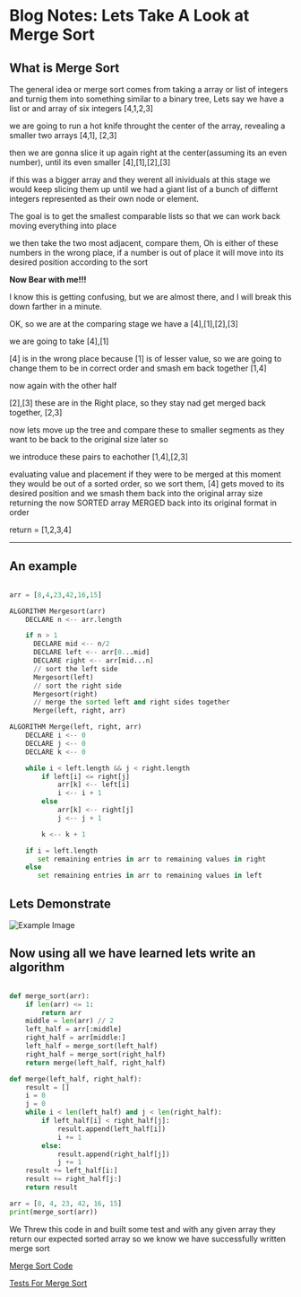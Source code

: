 # Blog Notes: Lets Take A Look at Merge Sort

## What is Merge Sort

The general idea or merge sort comes from taking a array or list of integers and turnig them into something similar to a binary tree, Lets say we have a list or and array of six integers [4,1,2,3]

we are going to run a hot knife throught the center of the array, revealing a smaller two arrays [4,1], [2,3]

then we are gonna slice it up again right at the center(assuming its an even number), until its even smaller [4],[1],[2],[3]

if this was a bigger array and they werent all inividuals at this stage we would keep slicing them up until we had a giant list of a bunch of differnt integers represented as their own node or element.

The goal is to get the smallest comparable lists so that we can work back moving everything into place

we then take the two most adjacent, compare them, Oh is either of these numbers in the wrong place, if a number is out of place it will move into its desired position according to the sort

**Now Bear with me!!!**

I know this is getting confusing, but we are almost there, and I will break this down farther in a minute.

OK, so we are at the comparing stage we have a [4],[1],[2],[3]

we are going to take [4],[1]

[4] is in the wrong place because [1] is of lesser value, so we are going to change them to be in correct order and smash em back together [1,4]

now again with the other half

[2],[3] these are in the Right place, so they stay nad get merged back together, [2,3]

now lets move up the tree and compare these to smaller segments as they want to be back to the original size later so

we introduce these pairs to eachother [1,4],[2,3]

evaluating value and placement if they were to be merged at this moment they would be out of a sorted order, so we sort them, [4] gets moved to its desired position and we smash them
back into the original array size returning the now SORTED array MERGED back into its original format in order

return = [1,2,3,4]

---

## An example

```python

arr = [8,4,23,42,16,15]

ALGORITHM Mergesort(arr)
    DECLARE n <-- arr.length

    if n > 1
      DECLARE mid <-- n/2
      DECLARE left <-- arr[0...mid]
      DECLARE right <-- arr[mid...n]
      // sort the left side
      Mergesort(left)
      // sort the right side
      Mergesort(right)
      // merge the sorted left and right sides together
      Merge(left, right, arr)

ALGORITHM Merge(left, right, arr)
    DECLARE i <-- 0
    DECLARE j <-- 0
    DECLARE k <-- 0

    while i < left.length && j < right.length
        if left[i] <= right[j]
            arr[k] <-- left[i]
            i <-- i + 1
        else
            arr[k] <-- right[j]
            j <-- j + 1

        k <-- k + 1

    if i = left.length
       set remaining entries in arr to remaining values in right
    else
       set remaining entries in arr to remaining values in left

````


## Lets Demonstrate

![Example Image](example.png)

## Now using all we have learned lets write an algorithm

```python

def merge_sort(arr):
    if len(arr) <= 1:
        return arr
    middle = len(arr) // 2
    left_half = arr[:middle]
    right_half = arr[middle:]
    left_half = merge_sort(left_half)
    right_half = merge_sort(right_half)
    return merge(left_half, right_half)

def merge(left_half, right_half):
    result = []
    i = 0
    j = 0
    while i < len(left_half) and j < len(right_half):
        if left_half[i] < right_half[j]:
            result.append(left_half[i])
            i += 1
        else:
            result.append(right_half[j])
            j += 1
    result += left_half[i:]
    result += right_half[j:]
    return result

arr = [8, 4, 23, 42, 16, 15]
print(merge_sort(arr))

```

We Threw this code in and built some test and with any given array they return our expected sorted array
so we know we have successfully written merge sort

[Merge Sort Code](../../python/data_structures/sorting.py)

[Tests For Merge Sort](../../python/tests/data_structures/test_sorting.py)
